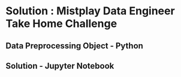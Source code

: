 # Solution : Mistplay Data Engineer Take Home Challenge 


## Data Preprocessing Object - Python 



## Solution - Jupyter Notebook 
